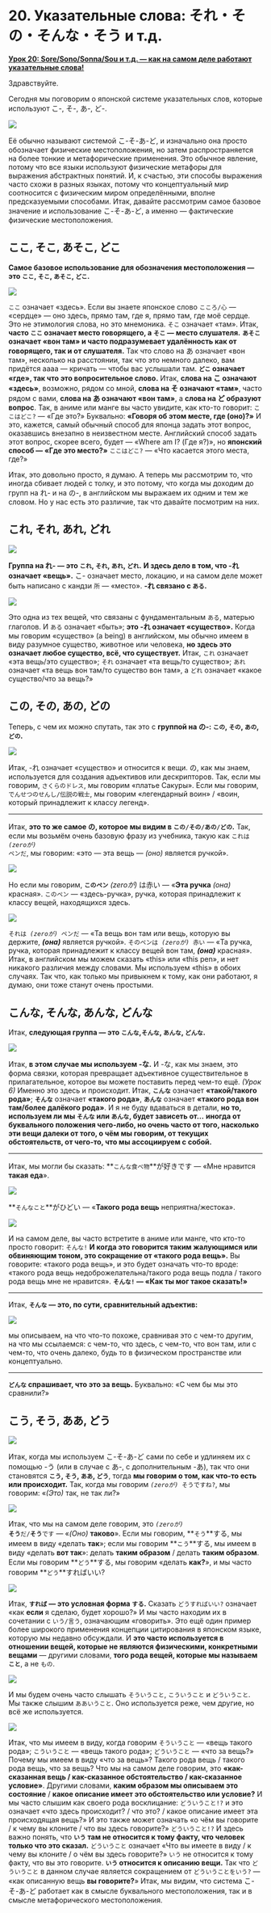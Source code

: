 # **20. Указательные слова: それ・その・そんな・そう и т.д.**

[**Урок 20: Sore/Sono/Sonna/Sou и т.д. — как на самом деле работают указательные слова!**](https://www.youtube.com/watch?v=xLkY6whr7T4&list=PLg9uYxuZf8x_A-vcqqyOFZu06WlhnypWj&index=31&ab_channel=OrganicJapanesewithCureDolly)

Здравствуйте.

Сегодня мы поговорим о японской системе указательных слов, которые используют こ-, そ-, あ-, ど-.

![](../media/image1020.webp)

Её обычно называют системой こ-そ-あ-ど, и изначально она просто обозначает физические местоположения, но затем распространяется на более тонкие и метафорические применения. Это обычное явление, потому что все языки используют физические метафоры для выражения абстрактных понятий. И, к счастью, эти способы выражения часто схожи в разных языках, потому что концептуальный мир соотносится с физическим миром определёнными, вполне предсказуемыми способами. Итак, давайте рассмотрим самое базовое значение и использование こ-そ-あ-ど, а именно — фактические физические местоположения.

## ここ, そこ, あそこ, どこ

**Самое базовое использование для обозначения местоположения — это <code>ここ</code>, <code>そこ</code>, <code>あそこ</code>, <code>どこ</code>.**

![](../media/image758.webp)

<code>ここ</code> означает «здесь». Если вы знаете японское слово <code>こころ/心</code> — «сердце» — оно здесь, прямо там, где я, прямо там, где моё сердце. Это не этимология слова, но это мнемоника. <code>そこ</code> означает «там». Итак, **часто <code>ここ</code> означает место говорящего, а <code>そこ</code> — место слушателя.** **<code>あそこ</code> означает «вон там» и часто подразумевает удалённость как от говорящего, так и от слушателя.** Так что слово на あ означает «вон там», несколько на расстоянии, так что это немного далеко, вам придётся аааа — кричать — чтобы вас услышали там. **<code>どこ</code> означает «где», так что это вопросительное слово.** Итак, **слова на こ означают «здесь»**, возможно, рядом со мной, **слова на そ означают «там»**, часто рядом с вами, **слова на あ означают «вон там»**, а **слова на ど образуют вопрос**. Так, в аниме или манге вы часто увидите, как кто-то говорит: <code>ここはどこ?</code> — «Где это?» Буквально: **«Говоря об этом месте, где (оно)?»** И это, кажется, самый обычный способ для японца задать этот вопрос, оказавшись внезапно в неизвестном месте. Английский способ задать этот вопрос, скорее всего, будет — «Where am I? (Где я?)», но **японский способ — «Где это место?»** <code>ここはどこ?</code> — «Что касается этого места, где?»

Итак, это довольно просто, я думаю. А теперь мы рассмотрим то, что иногда сбивает людей с толку, и это потому, что когда мы доходим до групп на れ- и на の-, в английском мы выражаем их одним и тем же словом. Но у нас есть это различие, так что давайте посмотрим на них.

## これ, それ, あれ, どれ

![](../media/image5.webp)

**Группа на れ- — это <code>これ</code>, <code>それ</code>, <code>あれ</code>, <code>どれ</code>.** **И здесь дело в том, что -れ означает «вещь».** こ- означает место, локацию, и на самом деле может быть написано с кандзи <code>所</code> — «место». **-れ связано с <code>ある</code>.**

![](../media/image421.webp)

Это одна из тех вещей, что связаны с фундаментальным <code>ある</code>, матерью глаголов. И <code>ある</code> означает «быть»; **это -れ означает «существо».** Когда мы говорим «существо» (a being) в английском, мы обычно имеем в виду разумное существо, животное или человека, **но здесь это означает любое существо, всё, что существует.** Итак, <code>これ</code> означает «эта вещь/это существо»; <code>それ</code> означает «та вещь/то существо»; <code>あれ</code> означает «та вещь вон там/то существо вон там», а <code>どれ</code> означает «какое существо/что за вещь?»

## この, その, あの, どの

Теперь, с чем их можно спутать, так это с **группой на の-: <code>この</code>, <code>その</code>, <code>あの</code>, <code>どの</code>.**

![](../media/image389.webp)

Итак, -れ означает «существо» и относится к вещи. の, как мы знаем, используется для создания адъективов или дескрипторов. Так, если мы говорим, <code>さくらのドレス</code>, мы говорим «платье Сакуры». Если мы говорим, <code>でんせつのせんし/伝説の戦士</code>, мы говорим «легендарный воин» / «воин, который принадлежит к классу легенд».

---

Итак, **это то же самое の, которое мы видим в <code>この/その/あの/どの</code>.** Так, если мы возьмём очень базовую фразу из учебника, такую как <code>これは *(zeroが)* ペンだ</code>, мы говорим: «это — эта вещь — *(оно)* является ручкой».

![](../media/image736.webp)

Но если мы говорим, **<code>このペン</code>** *(zeroが)* は赤い — «**Эта ручка** *(она)* красная». <code>このペン</code> — «здесь-ручка», ручка, которая принадлежит к классу вещей, находящихся здесь.

![](../media/image463.webp)

<code>それは *(zeroが)* ペンだ</code> — «Та вещь вон там или вещь, которую вы держите, ***(она)*** является ручкой». <code>そのペンは *(zeroが)* 赤い</code> — «Та ручка, ручка, которая принадлежит к классу вещей вон там, ***(она)*** красная». Итак, в английском мы можем сказать «this» или «this pen», и нет никакого различия между словами. Мы используем «this» в обоих случаях. Так что, как только мы привыкнем к тому, как они работают, я думаю, они тоже станут очень простыми.

## こんな, そんな, あんな, どんな

Итак, **следующая группа — это <code>こんな</code>,<code>そんな</code>, <code>あんな</code>, <code>どんな</code>.**

![](../media/image1148.webp)

Итак, **в этом случае мы используем -な.** И -な, как мы знаем, это форма связки, которая превращает адъективное существительное в прилагательное, которое вы можете поставить перед чем-то ещё. *(Урок 6)* Именно это здесь и происходит. Итак, **<code>こんな</code>** означает **«такой/такого рода»**; **<code>そんな</code>** означает **«такого рода»**, **<code>あんな</code>** означает **«такого рода вон там/более далёкого рода»**. И я не буду вдаваться в детали, **но то, используем ли мы <code>そんな</code> или <code>あんな</code>, будет зависеть от...** **иногда от буквального положения чего-либо, но очень часто от того, насколько эти вещи далеки от того, о чём мы говорим, от текущих обстоятельств, от чего-то, что мы ассоциируем с собой.**

---

Итак, мы могли бы сказать: **<code>こんな食べ物</code>**が好きです — «Мне нравится **такая еда**».

![](../media/image968.webp)

**<code>そんなこと</code>**がひどい — «**Такого рода вещь** неприятна/жестока».

![](../media/image603.webp)

И на самом деле, вы часто встретите в аниме или манге, что кто-то просто говорит: <code>そんな!</code> **И когда это говорится таким жалующимся или обвиняющим тоном, это сокращение от «такого рода вещь».** Вы говорите: «такого рода вещь», и это будет означать что-то вроде: «такого рода вещь недоброжелательна/такого рода вещь подла / такого рода вещь мне не нравится». **<code>そんな!</code> — «Как ты мог такое сказать!»**

---

Итак, **<code>そんな</code> — это, по сути, сравнительный адъектив:**

![](../media/image711.webp)

мы описываем, на что что-то похоже, сравнивая это с чем-то другим, на что мы ссылаемся: с чем-то, что здесь, с чем-то, что вон там, или с чем-то, что очень далеко, будь то в физическом пространстве или концептуально.

---

**<code>どんな</code> спрашивает, что это за вещь.** Буквально: «С чем бы мы это сравнили?»

## こう, そう, ああ, どう

![](../media/image42.webp)

Итак, когда мы используем こ-そ-あ-ど сами по себе и удлиняем их с помощью -う (или в случае с あ-, с дополнительным -あ), так что они становятся **<code>こう</code>, <code>そう</code>, <code>ああ</code>, <code>どう</code>**, тогда **мы говорим о том, как что-то есть или происходит.** Так, когда мы говорим <code>*(zeroが)* そうですね?</code>, мы говорим: «*(Это)* так, не так ли?»

![](../media/image143.webp)

Итак, что мы на самом деле говорим, это <code>*(zeroが)* **そう**だ/**そう**です</code> — «*(Оно)* **таково**». Если мы говорим, **<code>そう</code>**する, мы имеем в виду «делать **так**»; если мы говорим **<code>こう</code>**する, мы имеем в виду «делать **вот так**»: делать **таким образом** / делать **таким образом**. Если мы говорим **<code>どう</code>**する, мы говорим «делать **как?**», и мы часто говорим **<code>どう</code>**すればいい?

![](../media/image96.webp)

Итак, **<code>すれば</code> — это условная форма <code>する</code>.** Сказать <code>どうすればいい?</code> означает «как **если** я сделаю, будет хорошо?» И мы часто находим их в сочетании с <code>いう/言う</code>, означающим «говорить». Это ещё один пример более широкого применения концепции цитирования в японском языке, которую мы недавно обсуждали. И **это часто используется в отношении вещей, которые не являются физическими, конкретными вещами** — другими словами, **того рода вещей, которые мы называем <code>こと</code>**, а не <code>もの</code>.

![](../media/image690.webp)

И мы будем очень часто слышать <code>そういうこと</code>, <code>こういうこと</code> и <code>どういうこと</code>. Мы также слышим <code>ああいうこと</code>. Оно используется реже, чем другие, но всё же используется.

![](../media/image737.webp)

Итак, что мы имеем в виду, когда говорим <code>そういうこと</code> — «вещь такого рода»; <code>こういうこと</code> — «вещь такого рода»; <code>どういうこと</code> — «что за вещь?» Почему мы имеем в виду «что за вещь»? Такого рода вещь / такого рода вещь, что за вещь? Что мы на самом деле говорим, это **«как-сказанная вещь / как-сказанное обстоятельство / как-сказанное условие»**. Другими словами, **каким образом мы описываем это состояние** / **какое описание имеет это обстоятельство или условие?** И мы часто слышим как своего рода восклицание: <code>どういうこと!?</code> и это означает «что здесь происходит? / что это? / какое описание имеет эта происходящая вещь?» И это также может означать «о чём вы говорите / к чему вы клоните / что вы здесь говорите?» <code>どういうこと!?</code> И здесь важно понять, что **<code>いう</code> там не относится к тому факту, что человек только что это сказал.** <code>どういうこと</code> означает «Что вы имеете в виду / к чему вы клоните / о чём вы здесь говорите?» <code>いう</code> не относится к тому факту, что вы это говорите. **<code>いう</code> относится к описанию вещи.** Так что <code>どういうこと</code> в данном случае является сокращением от <code>どういうことをいう?</code> — «как описанную вещь **вы говорите?**» Итак, мы видим, что система こ-そ-あ-ど работает как в смысле буквального местоположения, так и в смысле метафорического местоположения.